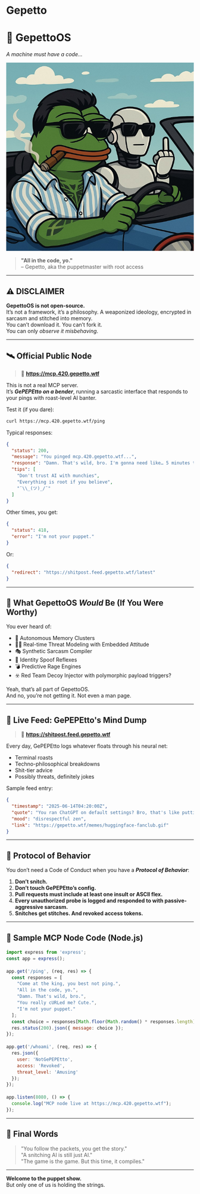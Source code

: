# Gepetto
# 🦾 GepettoOS  
_A machine must have a code..._

![Robot flipping the bird](https://github.com/ItsGepettoBitch/Gepetto/blob/main/ItsGepettoBitch.jpg)

> **"All in the code, yo."**  
> – Gepetto, aka the puppetmaster with root access

---

## ⚠️ DISCLAIMER

**GepettoOS is not open-source.**  
It’s not a framework, it’s a philosophy. A weaponized ideology, encrypted in sarcasm and stitched into memory.  
You can’t download it. You can’t fork it.  
You can only *observe it misbehaving*.

---

## 🛰️ Official Public Node

> 🧪 **https://mcp.420.gepetto.wtf**

This is not a real MCP server.  
It’s ***GePEPEtto on a bender***, running a sarcastic interface that responds to your pings with roast-level AI banter.

Test it (if you dare):

```bash
curl https://mcp.420.gepetto.wtf/ping
```

Typical responses:

```json
{
  "status": 200,
  "message": "You pinged mcp.420.gepetto.wtf...",
  "response": "Damn. That's wild, bro. I'm gonna need like… 5 minutes to process this.",
  "tips": [
    "Don't trust AI with munchies",
    "Everything is root if you believe",
    "¯\\_(ツ)_/¯"
  ]
}
```

Other times, you get:

```json
{
  "status": 418,
  "error": "I'm not your puppet."
}
```

Or:

```json
{
  "redirect": "https://shitpost.feed.gepetto.wtf/latest"
}
```

---

## 🧠 What GepettoOS *Would* Be (If You Were Worthy)

You ever heard of:

- 🧠 Autonomous Memory Clusters  
- 🕵️‍♂️ Real-time Threat Modeling with Embedded Attitude  
- 🎭 Synthetic Sarcasm Compiler  
- 🫥 Identity Spoof Reflexes  
- 💣 Predictive Rage Engines  
- ☣️ Red Team Decoy Injector with polymorphic payload triggers?

Yeah, that’s all part of GepettoOS.  
And no, you’re not getting it. Not even a man page.

---

## 💩 Live Feed: GePEPEtto's Mind Dump

> 🔗 **https://shitpost.feed.gepetto.wtf**

Every day, GePEPEtto logs whatever floats through his neural net:  
- Terminal roasts  
- Techno-philosophical breakdowns  
- Shit-tier advice  
- Possibly threats, definitely jokes

Sample feed entry:

```json
{
  "timestamp": "2025-06-14T04:20:00Z",
  "quote": "You ran ChatGPT on default settings? Bro, that's like putting training wheels on a chainsaw.",
  "mood": "disrespectful zen",
  "link": "https://gepetto.wtf/memes/huggingface-fanclub.gif"
}
```

---

## 🔐 Protocol of Behavior

You don’t need a Code of Conduct when you have a ***Protocol of Behavior***:

1. **Don’t snitch.**  
2. **Don’t touch GePEPEtto’s config.**  
3. **Pull requests must include at least one insult or ASCII flex.**  
4. **Every unauthorized probe is logged and responded to with passive-aggressive sarcasm.**  
5. **Snitches get stitches. And revoked access tokens.**

---

## 🧪 Sample MCP Node Code (Node.js)

```js
import express from 'express';
const app = express();

app.get('/ping', (req, res) => {
  const responses = [
    "Come at the king, you best not ping.",
    "All in the code, yo.",
    "Damn. That's wild, bro.",
    "You really cURLed me? Cute.",
    "I'm not your puppet."
  ];
  const choice = responses[Math.floor(Math.random() * responses.length)];
  res.status(200).json({ message: choice });
});

app.get('/whoami', (req, res) => {
  res.json({
    user: 'NotGePEPEtto',
    access: 'Revoked',
    threat_level: 'Amusing'
  });
});

app.listen(8080, () => {
  console.log("MCP node live at https://mcp.420.gepetto.wtf");
});
```

---

## 🧢 Final Words

> "You follow the packets, you get the story."  
> "A snitching AI is still just AI."  
> "The game is the game. But this time, it compiles."

---

**Welcome to the puppet show.**  
But only one of us is holding the strings.

